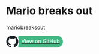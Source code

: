 # Mario breaks out

[mariobreaksout](_media/mariobreaksout.html ':include width=640px height=480px scrolling=no')

<a href="https://github.com/bernhardfritz/mariobreaksout" style="position: relative; display: inline-block;">
    <div style="position: absolute; left: 4px; background: #42b883; width: calc(100% - 4px); height: 32px; border-radius: 16px;">
    </div>
    <div style="position: absolute; left: 2px; top: -1px; background: white; width: 32px; height: 34px; border-radius: 17px;">
    </div>
    <img src="../../_media/Octicons-mark-github.svg" alt="drawing" height="32" style="vertical-align: middle; position: relative; z-index: 1;"/>
    <span style="color: white; position: relative; z-index: 1; padding: 0 8px 0 4px; text-decoration: initial;">View on GitHub</span>
</a>
